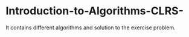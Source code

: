 # Introduction-to-Algorithms-CLRS-
It contains different algorithms and solution to the exercise problem.
